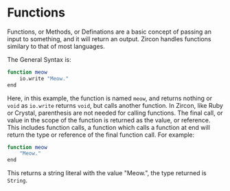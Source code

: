 # Functions
Functions, or Methods, or Definations are a basic concept of passing an input to something, and it will return an output. Zircon handles functions similary to that of most languages.

The General Syntax is:
```sh
function meow
	io.write "Meow."
end
```

Here, in this example, the function is named `meow`, and returns nothing or `void` as `io.write` returns `void`, but calls another function. In Zircon, like Ruby or Crystal, parenthesis are not needed for calling functions.  The final call, or value in the scope of the function is returned as the value, or reference. This includes function calls, a function which calls a function at end will return the type or reference of the final function call. For example:
```sh
function meow
	"Meow."
end
```

This returns a string literal with the value "Meow.", the type returned is `String`.